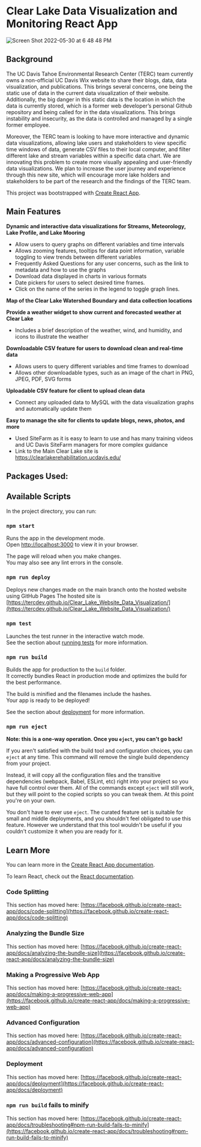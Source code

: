# Clear Lake Data Visualization and Monitoring React App

![Screen Shot 2022-05-30 at 6 48 48 PM](https://user-images.githubusercontent.com/45191572/171077195-d74f9c90-645d-4c18-bc26-cc7953652e77.png)


## Background 

The UC Davis Tahoe Environmental Research Center (TERC) team currently owns a non-official UC Davis Wix website to share their blogs, data, data visualization, and publications. This brings several concerns, one being the static use of data in the current data visualization of their website. Additionally, the big danger in this static data is the location in which the data is currently stored, which is a former web developer’s personal Github repository and being called for in the data visualizations. This brings instability and insecurity, as the data is controlled and managed by a single former employee.

Moreover, the TERC team is looking to have more interactive and dynamic data visualizations, allowing lake users and stakeholders to view specific time windows of data, generate CSV files to their local computer, and filter different lake and stream variables within a specific data chart. We are innovating this problem to create more visually appealing and user-friendly data visualizations. We plan to increase the user journey and experience through this new site, which will encourage more lake holders and stakeholders to be part of the research and the findings of the TERC team.

This project was bootstrapped with [Create React App](https://github.com/facebook/create-react-app).

## Main Features

**Dynamic and interactive data visualizations for Streams, Meteorology, Lake Profile, and Lake Mooring**
- Allow users to query graphs on different variables and time intervals
- Allows zooming features, tooltips for data point information, variable toggling to view trends between different variables
- Frequently Asked Questions for any user concerns, such as the link to metadata and how to use the graphs
- Download data displayed in charts in various formats
- Date pickers for users to select desired time frames.
- Click on the name of the series in the legend to toggle graph lines.

**Map of the Clear Lake Watershed Boundary and data collection locations**

**Provide a weather widget to show current and forecasted weather at Clear Lake**
- Includes a brief description of the weather, wind, and humidity, and icons to illustrate the weather

**Downloadable CSV feature for users to download clean and real-time data**
- Allows users to query different variables and time frames to download
- Allows other downloadable types, such as an image of the chart in PNG, JPEG, PDF, SVG forms

**Uploadable CSV feature for client to upload clean data**
- Connect any uploaded data to MySQL with the data visualization graphs and automatically update them

**Easy to manage the site for clients to update blogs, news, photos, and more**
- Used SiteFarm as it is easy to learn to use and has many training videos and UC Davis SiteFarm managers for more complex guidance
- Link to the Main Clear Lake site is https://clearlakerehabilitation.ucdavis.edu/

## Packages Used:



## Available Scripts

In the project directory, you can run:

### `npm start`

Runs the app in the development mode.\
Open [http://localhost:3000](http://localhost:3000) to view it in your browser.

The page will reload when you make changes.\
You may also see any lint errors in the console.

### `npm run deploy`

Deploys new changes made on the main branch onto the hosted website using GitHub Pages
The hosted site is [https://tercdev.github.io/Clear_Lake_Website_Data_Visualization/](https://tercdev.github.io/Clear_Lake_Website_Data_Visualization/)

### `npm test`

Launches the test runner in the interactive watch mode.\
See the section about [running tests](https://facebook.github.io/create-react-app/docs/running-tests) for more information.

### `npm run build`

Builds the app for production to the `build` folder.\
It correctly bundles React in production mode and optimizes the build for the best performance.

The build is minified and the filenames include the hashes.\
Your app is ready to be deployed!

See the section about [deployment](https://facebook.github.io/create-react-app/docs/deployment) for more information.

### `npm run eject`

**Note: this is a one-way operation. Once you `eject`, you can't go back!**

If you aren't satisfied with the build tool and configuration choices, you can `eject` at any time. This command will remove the single build dependency from your project.

Instead, it will copy all the configuration files and the transitive dependencies (webpack, Babel, ESLint, etc) right into your project so you have full control over them. All of the commands except `eject` will still work, but they will point to the copied scripts so you can tweak them. At this point you're on your own.

You don't have to ever use `eject`. The curated feature set is suitable for small and middle deployments, and you shouldn't feel obligated to use this feature. However we understand that this tool wouldn't be useful if you couldn't customize it when you are ready for it.

## Learn More

You can learn more in the [Create React App documentation](https://facebook.github.io/create-react-app/docs/getting-started).

To learn React, check out the [React documentation](https://reactjs.org/).

### Code Splitting

This section has moved here: [https://facebook.github.io/create-react-app/docs/code-splitting](https://facebook.github.io/create-react-app/docs/code-splitting)

### Analyzing the Bundle Size

This section has moved here: [https://facebook.github.io/create-react-app/docs/analyzing-the-bundle-size](https://facebook.github.io/create-react-app/docs/analyzing-the-bundle-size)

### Making a Progressive Web App

This section has moved here: [https://facebook.github.io/create-react-app/docs/making-a-progressive-web-app](https://facebook.github.io/create-react-app/docs/making-a-progressive-web-app)

### Advanced Configuration

This section has moved here: [https://facebook.github.io/create-react-app/docs/advanced-configuration](https://facebook.github.io/create-react-app/docs/advanced-configuration)

### Deployment

This section has moved here: [https://facebook.github.io/create-react-app/docs/deployment](https://facebook.github.io/create-react-app/docs/deployment)

### `npm run build` fails to minify

This section has moved here: [https://facebook.github.io/create-react-app/docs/troubleshooting#npm-run-build-fails-to-minify](https://facebook.github.io/create-react-app/docs/troubleshooting#npm-run-build-fails-to-minify)
